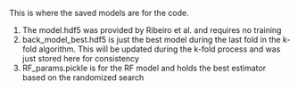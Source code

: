 This is where the saved models are for the code.

1. The model.hdf5 was provided by Ribeiro et al. and requires no training
2. back_model_best.hdf5 is just the best model during the last fold in the k-fold algorithm. This will be updated during the k-fold process and was just stored here for consistency
3. RF_params.pickle is for the RF model and holds the best estimator based on the randomized search
